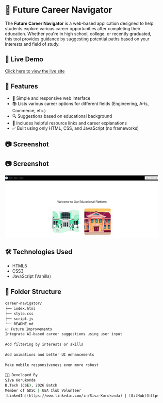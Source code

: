# 🌟 Future Career Navigator

The **Future Career Navigator** is a web-based application designed to help students explore various career opportunities after completing their education. Whether you're in high school, college, or recently graduated, this tool provides guidance by suggesting potential paths based on your interests and field of study.

## 🚀 Live Demo
[Click here to view the live site](https://your-live-site-link.com) <!-- Replace with actual link -->

## 📌 Features

- 🎯 Simple and responsive web interface
- 📚 Lists various career options for different fields (Engineering, Arts, Commerce, etc.)
- 🔍 Suggestions based on educational background
- 🔗 Includes helpful resource links and career explanations
- ✅ Built using only HTML, CSS, and JavaScript (no frameworks)

## 📷 Screenshot

## 📷 Screenshot

![Career Navigator Result Page](https://github.com/Siva8978-s/career-navigator1/blob/main/result%20page.png?raw=true)


## 🛠️ Technologies Used

- HTML5
- CSS3
- JavaScript (Vanilla)

## 📂 Folder Structure

```bash
career-navigator/
├── index.html
├── style.css
├── script.js
└── README.md
📈 Future Improvements
Integrate AI-based career suggestions using user input

Add filtering by interests or skills

Add animations and better UI enhancements

Make mobile responsiveness even more robust

🧑‍💻 Developed By
Siva Korukonda
B.Tech (CSE), 2026 Batch
Member of GDSC | UBA Club Volunteer
[LinkedIn](https://www.linkedin.com/in/Siva-Korukonda) | [GitHub](https://github.com/Siva8978-s)
